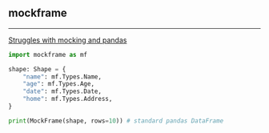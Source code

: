 ## mockframe

---

[Struggles with mocking and pandas](https://www.hiremepls.dev/blog/struggles_with_mocking_and_pandas)

```py
import mockframe as mf

shape: Shape = {
    "name": mf.Types.Name,
    "age": mf.Types.Age,
    "date": mf.Types.Date,
    "home": mf.Types.Address,
}

print(MockFrame(shape, rows=10)) # standard pandas DataFrame
```
